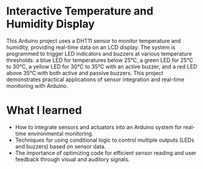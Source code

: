 # Interactive Temperature and Humidity Display
This Arduino project uses a DHT11 sensor to monitor temperature and humidity, providing real-time data on an LCD display. The system is programmed to trigger LED indicators and buzzers at various temperature thresholds: a blue LED for temperatures below 25°C, a green LED for 25°C to 30°C, a yellow LED for 30°C to 35°C with an active buzzer, and a red LED above 35°C with both active and passive buzzers. This project demonstrates practical applications of sensor integration and real-time monitoring with Arduino.
# What I learned
- How to integrate sensors and actuators into an Arduino system for real-time environmental monitoring.
- Techniques for using conditional logic to control multiple outputs (LEDs and buzzers) based on sensor data.
- The importance of optimizing code for efficient sensor reading and user feedback through visual and auditory signals.
